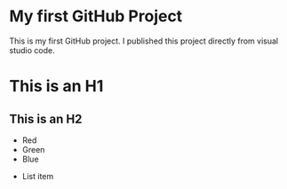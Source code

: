 # My first GitHub Project
This is my first GitHub project. I published this project directly from visual studio code.

# This is an H1
## This is an H2
*	Red
*	Green
*	Blue
-	List item
